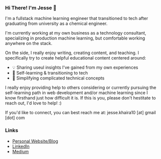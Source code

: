 ### Hi There! I'm Jesse 👋

I'm a fullstack machine learning engineer that transitioned to tech after graduating from university as a chemical engineer. 

I'm currently working at my own business as a technology consultant, specializing in production machine learning, but comfortable working anywhere on the stack. 

On the side, I really enjoy writing, creating content, and teaching. I specifically try to create helpful educational content centered around:
- 💡 Sharing useul insights I've gained from my own experiences
- 📖 Self-learning & transitioning to tech
- 🤖 Simplifying complicated technical concepts 

I really enjoy providing help to others considering or currently pursuing the self-learning path in web development and/or machine learning since I know firsthand just how difficult it is. If this is you, please don't hestitate to reach out, I'd love to help! :) 

If you'd like to connect, you can best reach me at: jesse.khaira10 [at] gmail [dot] com 

### Links
- [Personal Website/Blog](https://www.jessekhaira.com)
- [LinkedIn](https://www.linkedin.com/in/jesse-khaira)
- [Medium](https://medium.com/@jesse.khaira)
